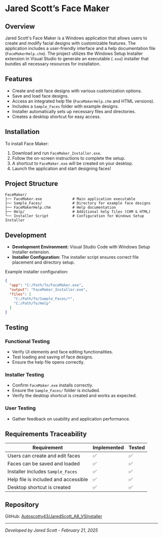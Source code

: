 # Jared Scott’s Face Maker

## Overview
Jared Scott's Face Maker is a Windows application that allows users to create and modify facial designs with customizable features. The application includes a user-friendly interface and a help documentation file (`FaceMakerHelp.chm`). The project utilizes the Windows Setup Installer extension in Visual Studio to generate an executable (`.exe`) installer that bundles all necessary resources for installation.

## Features
- Create and edit face designs with various customization options.
- Save and load face designs.
- Access an integrated help file (`FaceMakerHelp.chm` and HTML versions).
- Includes a `Sample_Faces` folder with example designs.
- Installer automatically sets up necessary files and directories.
- Creates a desktop shortcut for easy access.

## Installation
To install Face Maker:
1. Download and run `FaceMaker_Installer.exe`.
2. Follow the on-screen instructions to complete the setup.
3. A shortcut to `FaceMaker.exe` will be created on your desktop.
4. Launch the application and start designing faces!

## Project Structure
```
FaceMaker/
├── FaceMaker.exe              # Main application executable
├── Sample_Faces/              # Directory for example face designs
├── FaceMakerHelp.chm          # Help documentation
├── Help/                      # Additional help files (CHM & HTML)
└── Installer Script           # Configuration for Windows Setup Installer
```

## Development
- **Development Environment:** Visual Studio Code with Windows Setup Installer extension.
- **Installer Configuration:** The installer script ensures correct file placement and directory setup.

Example installer configuration:
```json
{
  "app": "C:/Path/To/FaceMaker.exe",
  "output": "FaceMaker_Installer.exe",
  "files": [
    "C:/Path/To/Sample_Faces/*",
    "C:/Path/To/Help"
  ]
}
```

## Testing
### Functional Testing
- Verify UI elements and face editing functionalities.
- Test loading and saving of face designs.
- Ensure the help file opens correctly.

### Installer Testing
- Confirm `FaceMaker.exe` installs correctly.
- Ensure the `Sample_Faces/` folder is included.
- Verify the desktop shortcut is created and works as expected.

### User Testing
- Gather feedback on usability and application performance.

## Requirements Traceability
| Requirement                          | Implemented | Tested |
|--------------------------------------|-------------|---------|
| Users can create and edit faces      | ✅ | ✅ |
| Faces can be saved and loaded        | ✅ | ✅ |
| Installer includes `Sample_Faces`    | ✅ | ✅ |
| Help file is included and accessible | ✅ | ✅ |
| Desktop shortcut is created          | ✅ | ✅ |

## Repository
GitHub: [Autoscotty43/JaredScott_A8_VSInstaller](https://github.com/Autoscotty43/JaredScott_A8_VSInstaller)

---
*Developed by Jared Scott - February 21, 2025*


